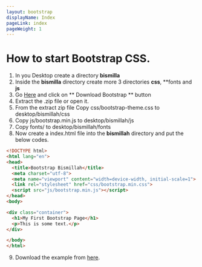 ```yaml
---
layout: bootstrap
displayName: Index
pageLink: index
pageWeight: 1
---
```



# How to start Bootstrap CSS.

1. In you Desktop create a directory **bismilla**
2. Inside the **bismilla** directory create more 3 directories **css**, **fonts and **js**
3. Go [Here](http://getbootstrap.com/getting-started) and click on ** Download Bootstrap ** button
4. Extract the .zip file or open it.
5. From the extract zip file Copy css/bootstrap-theme.css to desktop/bismillah/css
6. Copy js/bootstrap.min.js to desktop/bismillah/js
7. Copy fonts/ to desktop/bismillah/fonts
8. Now create a index.html file into the **bismillah** directory and put the below codes.

```html
<!DOCTYPE html>
<html lang="en">
<head>
  <title>Bootstrap Bismillah</title>
  <meta charset="utf-8">
  <meta name="viewport" content="width=device-width, initial-scale=1">
  <link rel="stylesheet" href="css/bootstrap.min.css">
  <script src="js/bootstrap.min.js"></script>
</head>
<body>

<div class="container">
  <h1>My First Bootstrap Page</h1>
  <p>This is some text.</p>
</div>

</body>
</html>
```

9. Download the example from [here](http://getbootstrap.com/getting-started).
